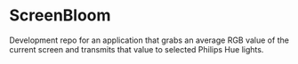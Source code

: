 # ScreenBloom

Development repo for an application that grabs an average RGB value of the current screen and transmits that value to selected Philips Hue lights.